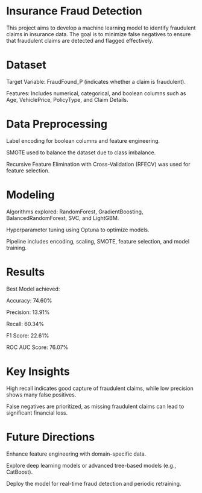 # Insurance Fraud Detection
This project aims to develop a machine learning model to identify fraudulent claims in insurance data. The goal is to minimize false negatives to ensure that fraudulent claims are detected and flagged effectively.

# Dataset
Target Variable: FraudFound_P (indicates whether a claim is fraudulent).

Features: Includes numerical, categorical, and boolean columns such as Age, VehiclePrice, PolicyType, and Claim Details.

# Data Preprocessing
Label encoding for boolean columns and feature engineering.

SMOTE used to balance the dataset due to class imbalance.

Recursive Feature Elimination with Cross-Validation (RFECV) was used for feature selection.

# Modeling
Algorithms explored: RandomForest, GradientBoosting, BalancedRandomForest, SVC, and LightGBM.

Hyperparameter tuning using Optuna to optimize models.

Pipeline includes encoding, scaling, SMOTE, feature selection, and model training.

# Results
Best Model achieved:

Accuracy: 74.60%

Precision: 13.91%

Recall: 60.34%

F1 Score: 22.61%

ROC AUC Score: 76.07%

# Key Insights
High recall indicates good capture of fraudulent claims, while low precision shows many false positives.

False negatives are prioritized, as missing fraudulent claims can lead to significant financial loss.

# Future Directions
Enhance feature engineering with domain-specific data.

Explore deep learning models or advanced tree-based models (e.g., CatBoost).

Deploy the model for real-time fraud detection and periodic retraining.

